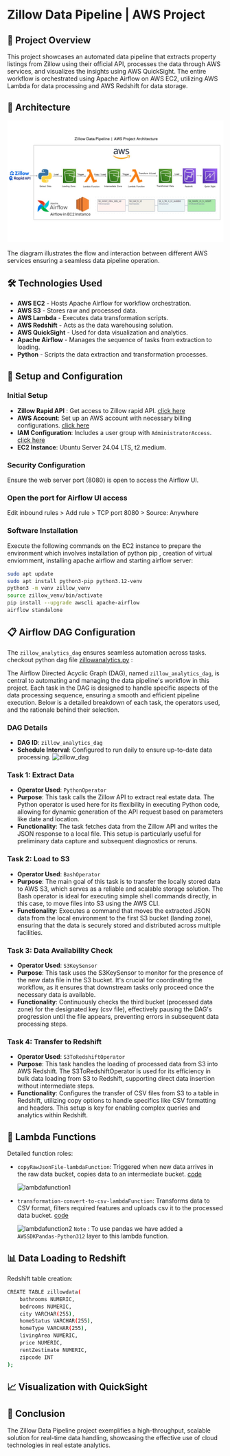 # Zillow Data Pipeline | AWS Project

## 🚀 Project Overview
This project showcases an automated data pipeline that extracts property listings from Zillow using their official API, processes the data through AWS services, and visualizes the insights using AWS QuickSight. The entire workflow is orchestrated using Apache Airflow on AWS EC2, utilizing AWS Lambda for data processing and AWS Redshift for data storage.

## 📐 Architecture
![Zillow Data Pipeline Architecture](https://github.com/MJshah001/Zillow-Data-Analytics/blob/main/ZIllow%20Data%20Pipeline%20Project%20Architecture.jpg)

The diagram illustrates the flow and interaction between different AWS services ensuring a seamless data pipeline operation.

## 🛠 Technologies Used
- **AWS EC2** - Hosts Apache Airflow for workflow orchestration.
- **AWS S3** - Stores raw and processed data.
- **AWS Lambda** - Executes data transformation scripts.
- **AWS Redshift** - Acts as the data warehousing solution.
- **AWS QuickSight** - Used for data visualization and analytics.
- **Apache Airflow** - Manages the sequence of tasks from extraction to loading.
- **Python** - Scripts the data extraction and transformation processes.

## 🔧 Setup and Configuration
### Initial Setup
- **Zillow Rapid API** : Get access to Zillow rapid API. [click here](https://rapidapi.com/s.mahmoud97/api/zillow56)
- **AWS Account**: Set up an AWS account with necessary billing configurations. [click here](https://signin.aws.amazon.com/signup?request_type=register)
- **IAM Configuration**: Includes a user group with `AdministratorAccess`. [click here]()
- **EC2 Instance**: Ubuntu Server 24.04 LTS, t2.medium.

### Security Configuration
Ensure the web server port (8080) is open to access the Airflow UI.

### Open the port for Airflow UI access
Edit inbound rules > Add rule > TCP port 8080 > Source: Anywhere


### Software Installation
Execute the following commands on the EC2 instance to prepare the environment which involves installation of python pip , creation of virtual enviornment, installing apache airflow and starting airflow server:
```bash
sudo apt update
sudo apt install python3-pip python3.12-venv
python3 -m venv zillow_venv
source zillow_venv/bin/activate
pip install --upgrade awscli apache-airflow
airflow standalone
```

## 📋 Airflow DAG Configuration
The `zillow_analytics_dag` ensures seamless automation across tasks. checkout python dag file [zillowanalytics.py]() :

The Airflow Directed Acyclic Graph (DAG), named `zillow_analytics_dag`, is central to automating and managing the data pipeline's workflow in this project. Each task in the DAG is designed to handle specific aspects of the data processing sequence, ensuring a smooth and efficient pipeline execution. Below is a detailed breakdown of each task, the operators used, and the rationale behind their selection.

### DAG Details
- **DAG ID**: `zillow_analytics_dag`
- **Schedule Interval**: Configured to run daily to ensure up-to-date data processing.
![zillow_dag]()

### Task 1: Extract Data
- **Operator Used**: `PythonOperator`
- **Purpose**: This task calls the Zillow API to extract real estate data. The Python operator is used here for its flexibility in executing Python code, allowing for dynamic generation of the API request based on parameters like date and location.
- **Functionality**: The task fetches data from the Zillow API and writes the JSON response to a local file. This setup is particularly useful for preliminary data capture and subsequent diagnostics or reruns.

### Task 2: Load to S3
- **Operator Used**: `BashOperator`
- **Purpose**: The main goal of this task is to transfer the locally stored data to AWS S3, which serves as a reliable and scalable storage solution. The Bash operator is ideal for executing simple shell commands directly, in this case, to move files into S3 using the AWS CLI.
- **Functionality**: Executes a command that moves the extracted JSON data from the local environment to the first S3 bucket (landing zone), ensuring that the data is securely stored and distributed across multiple facilities.

### Task 3: Data Availability Check
- **Operator Used**: `S3KeySensor`
- **Purpose**: This task uses the S3KeySensor to monitor for the presence of the new data file in the S3 bucket. It's crucial for coordinating the workflow, as it ensures that downstream tasks only proceed once the necessary data is available.
- **Functionality**: Continuously checks the third bucket (processed data zone) for the designated key (csv file), effectively pausing the DAG's progression until the file appears, preventing errors in subsequent data processing steps.

### Task 4: Transfer to Redshift
- **Operator Used**: `S3ToRedshiftOperator`
- **Purpose**: This task handles the loading of processed data from S3 into AWS Redshift. The S3ToRedshiftOperator is used for its efficiency in bulk data loading from S3 to Redshift, supporting direct data insertion without intermediate steps.
- **Functionality**: Configures the transfer of CSV files from S3 to a table in Redshift, utilizing copy options to handle specifics like CSV formatting and headers. This setup is key for enabling complex queries and analytics within Redshift.


## 🔄 Lambda Functions
Detailed function roles:
- `copyRawJsonFile-lambdaFunction`: Triggered when new data arrives in the raw data bucket, copies data to an intermediate bucket. [code]()
  
  ![lambdafunction1]()
- `transformation-convert-to-csv-lambdaFunction`: Transforms data to CSV format, filters required features and uploads csv it to the processed data bucket. [code]()
  
  ![lambdafunction2]()
`Note` : To use pandas we have added a `AWSSDKPandas-Python312` layer to this lambda function.

## 📊 Data Loading to Redshift

Redshift table creation:
```bash
CREATE TABLE zillowdata(
    bathrooms NUMERIC,
    bedrooms NUMERIC,
    city VARCHAR(255),
    homeStatus VARCHAR(255),
    homeType VARCHAR(255),
    livingArea NUMERIC,
    price NUMERIC,
    rentZestimate NUMERIC,
    zipcode INT
);
```

## 📈 Visualization with QuickSight


## 📝 Conclusion
The Zillow Data Pipeline project exemplifies a high-throughput, scalable solution for real-time data handling, showcasing the effective use of cloud technologies in real estate analytics.


